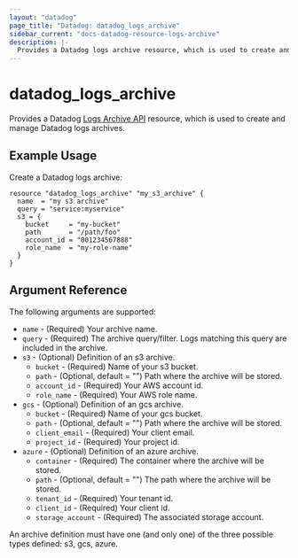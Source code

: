 ```yaml
---
layout: "datadog"
page_title: "Datadog: datadog_logs_archive"
sidebar_current: "docs-datadog-resource-logs-archive"
description: |-
  Provides a Datadog logs archive resource, which is used to create and manage logs archives.
---
```


# datadog_logs_archive

Provides a Datadog [Logs Archive API](https://docs.datadoghq.com/api/v2/logs-archives/) resource, which is used to create and manage Datadog logs archives.


## Example Usage

Create a Datadog logs archive:

```hcl
resource "datadog_logs_archive" "my_s3_archive" {
  name  = "my s3 archive"
  query = "service:myservice"
  s3 = {
    bucket     = "my-bucket"
    path       = "/path/foo"
    account_id = "001234567888"
    role_name  = "my-role-name"
  }
}
```

## Argument Reference

The following arguments are supported:

* `name` - (Required) Your archive name.
* `query` - (Required) The archive query/filter. Logs matching this query are included in the archive.
* `s3` - (Optional) Definition of an s3 archive.
  * `bucket` - (Required) Name of your s3 bucket.
  * `path` - (Optional, default = "") Path where the archive will be stored.
  * `account_id` - (Required) Your AWS account id.
  * `role_name` - (Required) Your AWS role name.
* `gcs` - (Optional) Definition of an gcs archive.
  * `bucket` - (Required) Name of your gcs bucket.
  * `path` - (Optional, default = "") Path where the archive will be stored.
  * `client_email` - (Required) Your client email.
  * `project_id` - (Required) Your project id.
* `azure` - (Optional) Definition of an azure archive.
  * `container` - (Required) The container where the archive will be stored.
  * `path` - (Optional, default = "") The path where the archive will be stored.
  * `tenant_id` - (Required) Your tenant id.
  * `client_id` - (Required) Your client id.
  * `storage_account` - (Required) The associated storage account.


An archive definition must have one (and only one) of the three possible types defined: s3, gcs, azure.
